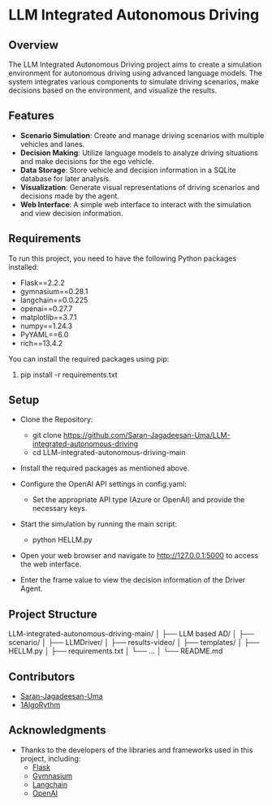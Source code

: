 # LLM Integrated Autonomous Driving

## Overview
The LLM Integrated Autonomous Driving project aims to create a simulation environment for autonomous driving using advanced language models. The system integrates various components to simulate driving scenarios, make decisions based on the environment, and visualize the results.

## Features
- **Scenario Simulation**: Create and manage driving scenarios with multiple vehicles and lanes.
- **Decision Making**: Utilize language models to analyze driving situations and make decisions for the ego vehicle.
- **Data Storage**: Store vehicle and decision information in a SQLite database for later analysis.
- **Visualization**: Generate visual representations of driving scenarios and decisions made by the agent.
- **Web Interface**: A simple web interface to interact with the simulation and view decision information.

## Requirements
To run this project, you need to have the following Python packages installed:

- Flask==2.2.2
- gymnasium==0.28.1
- langchain==0.0.225
- openai==0.27.7
- matplotlib==3.7.1
- numpy==1.24.3
- PyYAML==6.0
- rich==13.4.2

You can install the required packages using pip:

1. pip install -r requirements.txt

## Setup
 - Clone the Repository:
     - git clone <https://github.com/Saran-Jagadeesan-Uma/LLM-integrated-autonomous-driving>
     - cd LLM-integrated-autonomous-driving-main

 - Install the required packages as mentioned above.

 - Configure the OpenAI API settings in config.yaml:
	- Set the appropriate API type (Azure or OpenAI) and provide the necessary keys.
 - Start the simulation by running the main script:
	- python HELLM.py	
 - Open your web browser and navigate to http://127.0.0.1:5000 to access the web interface.
 - Enter the frame value to view the decision information of the Driver Agent.

## Project Structure
LLM-integrated-autonomous-driving-main/
│
├── LLM based AD/
│   ├── scenario/
│   ├── LLMDriver/
│   ├── results-video/
│   ├── templates/
│   ├── HELLM.py
│   ├── requirements.txt
│   └── ...
│
└── README.md

## Contributors

- [Saran-Jagadeesan-Uma](https://github.com/Saran-Jagadeesan-Uma)
- [1AlgoRythm](https://github.com/1AlgoRythm)

## Acknowledgments
- Thanks to the developers of the libraries and frameworks used in this project, including:
  - [Flask](https://flask.palletsprojects.com/)
  - [Gymnasium](https://gymnasium.farama.org/)
  - [Langchain](https://langchain.readthedocs.io/)
  - [OpenAI](https://openai.com/)